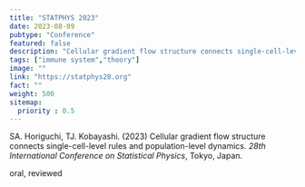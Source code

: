 ```yaml
---
title: "STATPHYS 2023"
date: 2023-08-09
pubtype: "Conference"
featured: false
description: "Cellular gradient flow structure connects single-cell-level rules and population-level dynamics"
tags: ["immune system","theory"]
image: ""
link: "https://statphys28.org"
fact: ""
weight: 500
sitemap:
  priority : 0.5
---
```


SA. Horiguchi, TJ. Kobayashi. (2023) Cellular gradient flow structure connects single-cell-level rules and population-level dynamics. _28th International Conference on Statistical Physics_, Tokyo, Japan.

oral, reviewed

